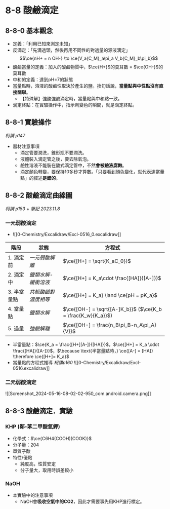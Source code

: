 # 8-8 酸鹼滴定
## 8-8-0 基本觀念
- 定義：「利用已知來測定未知」
- 反滴定：「先滴過頭，然後再用不同性的對過量的源液滴定」
$$\ce{nH+ = n OH-} \to \ce{V_a{C_M}_a\pi_a V_b{C_M}_b\pi_b}$$
- 酸鹼當量的定義：加入的酸鹼物質中，$\ce{H+}$的莫耳數 = $\ce{OH-}$的莫耳數
- 中和的定義：達到pH=7的狀態
- 當量點時，溶液的酸鹼性取決於產生的鹽。換句話說，**當量點與中性點沒有直接關聯**。
	- 【特殊解】強酸強鹼滴定時，當量點與中和點一致。
- 滴定終點：在實驗操作中，指示劑變色的瞬間，就是滴定終點。
## 8-8-1 實驗操作
*柯講 p147*
- 器材注意事項
	- 滴定管要潤洗，錐形瓶不要潤洗。
	- 液體裝入滴定管之後，要去除氣泡。
	- 鹼性溶液不能裝在酸式滴定管中，不然**會被鹼液腐蝕**。
	- 滴定顏色轉變，要保持10多秒才算數。「只要看到顏色變化，就代表達當量點」的敘述**是錯的**。
## 8-8-2 酸鹼滴定曲線圖
*柯講 p153* + *筆記 2023.11.8*
### 一元弱酸滴定
 - ![[0-Chemistry/Excalidraw/Excl-0516_0.excalidraw]]
 
| 階段      | 狀態          | 方程式                                                           |
| ------- | ----------- | ------------------------------------------------------------- |
| 1. 滴定前  | *一元弱酸解離*    | $\ce{[H+] = \sqrt{K_aC_0}}$                                   |
| 2. 滴定中  | *鹽類水解-緩衝溶液* | $\ce{[H+] = K_a\cdot \frac{[HA]}{[A-]}}$                      |
| 3. 半當量點 | *共軛酸鹼對濃度相等* | $\ce{[H+] = K_a} \land \ce{pH = pK_a}$                        |
| 4. 當量點  | *鹽類水解*      | $\ce{[OH-] = \sqrt{[A-]K_b}}$  ($\ce{K_b = \frac{K_w}{K_a}}$) |
| 5. 過量   | *強鹼解離*      | $\ce{[OH-] = \frac{n_B\pi_B-n_A\pi_A}{V}}$                    |

- 半當量點：$\ce{K_a = \frac{[H+][A-]}{[HA]}}$，$\ce{[H+] = K_a \cdot \frac{[HA]}{[A-]}}$，$\because \text{半當量點時，} \ce{[A-] = [HA]} \therefore \ce{[H+]= K_a}$
- 當量點的方程式推導 *柯講p160* ![[0-Chemistry/Excalidraw/Excl-0516.excalidraw]]
### 二元弱酸滴定
![[Screenshot_2024-05-16-08-02-02-950_com.android.camera.png]]

## 8-8-3 酸鹼滴定．實驗
### KHP (鄰-苯二甲酸氫鉀) 
- 化學式：$\ce{C6H4(COOH)(COOK)}$
- 分子量：204
- 單質子酸
- 特性/優點
	- 純度高，性質安定
	- 分子量大，取用時誤差較小

### NaOH
- 本實驗中的注意事項
	- NaOH會**吸收空氣中的CO2**，因此才需要事先用KHP進行標定。